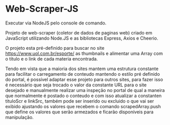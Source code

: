 # Web-Scraper-JS

Executar via NodeJS pelo console de comando.

Projeto de web-scraper (coletor de dados de paginas web) criado em JavaScript utilizando Node.JS e as bibliotecas Express, Axios e Cheerio.

O projeto esta pré-definido para buscar no site https://www.uol.com.br/esporte/ as thumbnails e alimentar uma Array com o titulo e o link de cada materia encontrada.

Tendo em vista que a maioria dos sites mantem uma estrutura constante para facilitar o carregamento de conteudo mantendo o estilo pré definido do portal, é possível adaptar esse projeto para outros sites, para fazer isso é necessário que seja trocado o valor da constante URL para o site desejado e manualmente realizar uma inspeção no portal de qual a maneira que normalmente é postado o conteudo e com isso atualizar a constanten tituloScr e linkSrc, também pode ser inserido ou excluido o que vai ser exibido ajustando os valores que recebem o comando scrapedArray.push que define os valores que serão armezados e ficarão disponíveis para manipulação.
